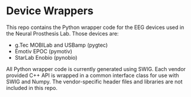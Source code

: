 Device Wrappers
===============
This repo contains the Python wrapper code for the EEG devices used in the
Neural Prosthesis Lab. Those devices are:

 * g.Tec MOBILab and USBamp (pygtec)
 * Emotiv EPOC (pymotiv)
 * StarLab Enobio (pynobio)
 
All Python wrapper code is currently generated using SWIG. Each vendor
provided C++ API is wrapped in a common interface class for use with SWIG and
Numpy. The vendor-specific header files and libraries are not included in this
repo.